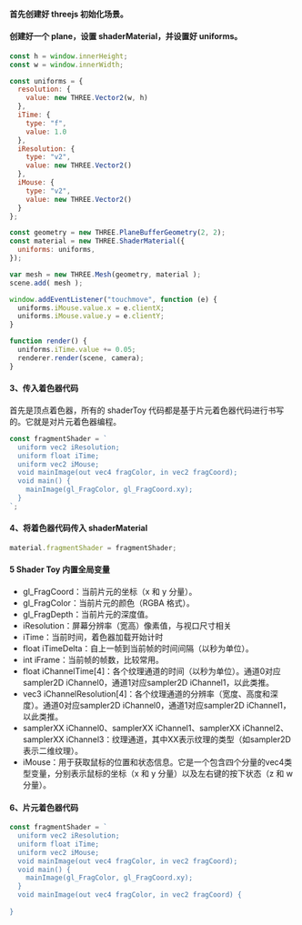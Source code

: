 
#### 首先创建好 threejs 初始化场景。


#### 创建好一个 plane，设置 shaderMaterial，并设置好 uniforms。

```js
const h = window.innerHeight;
const w = window.innerWidth;

const uniforms = {
  resolution: {
    value: new THREE.Vector2(w, h)
  },
  iTime: {
    type: "f",
    value: 1.0
  },
  iResolution: {
    type: "v2",
    value: new THREE.Vector2()
  },
  iMouse: {
    type: "v2",
    value: new THREE.Vector2()
  }
};

const geometry = new THREE.PlaneBufferGeometry(2, 2);
const material = new THREE.ShaderMaterial({
  uniforms: uniforms,
});

var mesh = new THREE.Mesh(geometry, material );
scene.add( mesh );

window.addEventListener("touchmove", function (e) {
  uniforms.iMouse.value.x = e.clientX;
  uniforms.iMouse.value.y = e.clientY;
}

function render() {
  uniforms.iTime.value += 0.05;
  renderer.render(scene, camera);
}
```

#### 3、传入着色器代码

首先是顶点着色器，所有的 shaderToy 代码都是基于片元着色器代码进行书写的。它就是对片元着色器编程。

```js
const fragmentShader = `
  uniform vec2 iResolution;
  uniform float iTime;
  uniform vec2 iMouse;
  void mainImage(out vec4 fragColor, in vec2 fragCoord);
  void main() {
    mainImage(gl_FragColor, gl_FragCoord.xy);
  }
`;
```

#### 4、将着色器代码传入 shaderMaterial

```js
material.fragmentShader = fragmentShader;
```


#### 5 Shader Toy 内置全局变量

* gl_FragCoord：当前片元的坐标（x 和 y 分量）。
* gl_FragColor：当前片元的颜色（RGBA 格式）。
* gl_FragDepth：当前片元的深度值。
* iResolution：屏幕分辨率（宽高）像素值，与视口尺寸相关
* iTime：当前时间，着色器加载开始计时
* float iTimeDelta：自上一帧到当前帧的时间间隔（以秒为单位）。
* int iFrame：当前帧的帧数，比较常用。
* float iChannelTime[4]：各个纹理通道的时间（以秒为单位）。通道0对应sampler2D iChannel0，通道1对应sampler2D iChannel1，以此类推。
* vec3 iChannelResolution[4]：各个纹理通道的分辨率（宽度、高度和深度）。通道0对应sampler2D iChannel0，通道1对应sampler2D iChannel1，以此类推。
* samplerXX iChannel0、samplerXX iChannel1、samplerXX iChannel2、samplerXX iChannel3：纹理通道，其中XX表示纹理的类型（如sampler2D表示二维纹理）。
* iMouse：用于获取鼠标的位置和状态信息。它是一个包含四个分量的vec4类型变量，分别表示鼠标的坐标（x 和 y 分量）以及左右键的按下状态（z 和 w 分量）。

#### 6、片元着色器代码

```js
const fragmentShader = `
  uniform vec2 iResolution;
  uniform float iTime;
  uniform vec2 iMouse;
  void mainImage(out vec4 fragColor, in vec2 fragCoord);
  void main() {
    mainImage(gl_FragColor, gl_FragCoord.xy);
  }
  void mainImage(out vec4 fragColor, in vec2 fragCoord) {
  
}
